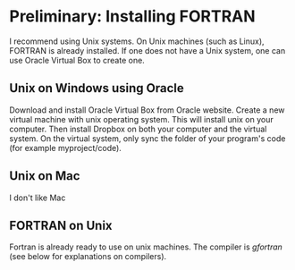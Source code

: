# Preliminary: Installing FORTRAN

I recommend using Unix systems. On Unix machines \(such as Linux\), FORTRAN is already installed. If one does not have a Unix system, one can use Oracle Virtual Box to create one.

## Unix on Windows using Oracle

Download and install Oracle Virtual Box from Oracle website. Create a new virtual machine with unix operating system.  This will install unix on your computer. Then install Dropbox on both your computer and the virtual system. On the virtual system, only sync the folder of your program's code \(for example myproject/code\).

## Unix on Mac

I don't like Mac

## FORTRAN on Unix

Fortran is already ready to use on unix machines. The compiler is _gfortran_ \(see below for explanations on compilers\).


